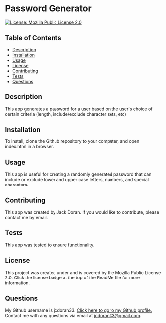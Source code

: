 
  # Password Generator
  
  [![License: Mozilla Public License 2.0](https://img.shields.io/badge/License-MPL_2.0-brightgreen.svg)](https://opensource.org/licenses/MPL-2.0)

  ## Table of Contents
  * [Description](#description)
  * [Installation](#installation)
  * [Usage](#usage)
  * [License](#license)
  * [Contributing](#contributing)
  * [Tests](#tests)
  * [Questions](#questions)

  ## Description
  This app generates a password for a user based on the user's choice of certain criteria (length, include/exclude character sets, etc)
  
  ## Installation
  To install, clone the Github repository to your computer, and open index.html in a browser.
  
  ## Usage
  This app is useful for creating a randomly generated password that can include or exclude lower and upper case letters, numbers, and special characters.
  
  ## Contributing
  This app was created by Jack Doran. If you would like to contribute, please contact me by email.
  
  ## Tests
  This app was tested to ensure functionality.
  
  ## License
  This project was created under and is covered by the Mozilla Public License 2.0. Click the license badge at the top of the ReadMe file for more information.
  
  ## Questions
  My Github username is jcdoran33. [Click here to go to my Github profile.](https://github.com/jcdoran33)  
  Contact me with any questions via email at jcdoran33@gmail.com.
